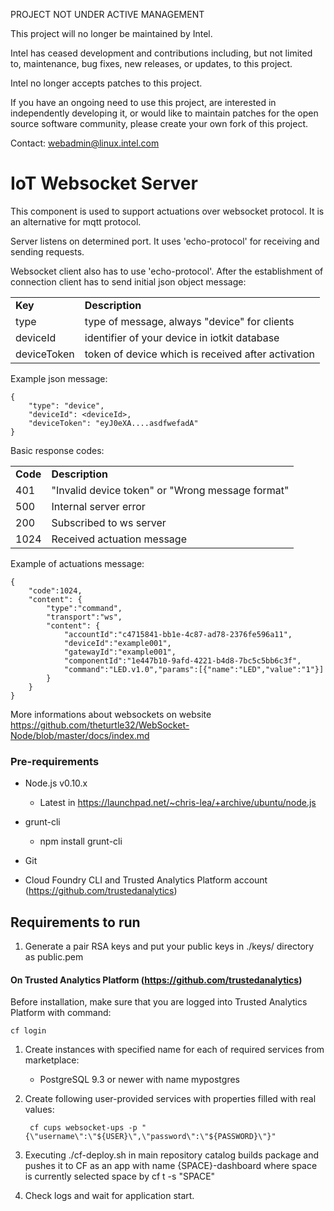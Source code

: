 PROJECT NOT UNDER ACTIVE MANAGEMENT

This project will no longer be maintained by Intel.

Intel has ceased development and contributions including, but not limited to, maintenance, bug fixes, new releases, or updates, to this project.  

Intel no longer accepts patches to this project.

If you have an ongoing need to use this project, are interested in independently developing it, or would like to maintain patches for the open source software community, please create your own fork of this project.  

Contact: webadmin@linux.intel.com
# IoT Websocket Server

This component is used to support actuations over websocket protocol. It is an alternative for mqtt protocol. 

Server listens on determined port. It uses 'echo-protocol' for receiving and sending requests.

Websocket client also has to use 'echo-protocol'. After the establishment of connection client has to send initial json object message:

<table>
 <tbody>
  <tr>
   <td><b>Key</b></td><td><b>Description</b></td>
  </tr>
  <tr>
   <td>type</td><td>type of message, always "device" for clients</td>
  </tr>
  <tr>
   <td>deviceId</td><td>identifier of your device in iotkit database</td>
  </tr>
  <tr>
   <td>deviceToken</td><td>token of device which is received after activation</td>
  </tr>
 </tbody>
</table>

 Example json message:
```
{
    "type": "device",
    "deviceId": <deviceId>,
    "deviceToken": "eyJ0eXA....asdfwefadA"
}
```

Basic response codes:
<table>
 <tbody>
  <tr>
   <td><b>Code</b></td><td><b>Description</b></td>
  </tr>
  <tr>
   <td>401</td><td>"Invalid device token" or "Wrong message format"</td>
  </tr>
  <tr>
   <td>500</td><td>Internal server error</td>
  </tr>
  <tr>
   <td>200</td><td>Subscribed to ws server</td>
  </tr>
  <tr>
   <td>1024</td><td>Received actuation message</td>
  </tr>
 </tbody>
</table>

Example of actuations message:
```
{
    "code":1024,
    "content": {
        "type":"command",
        "transport":"ws",
        "content": {
            "accountId":"c4715841-bb1e-4c87-ad78-2376fe596a11",
            "deviceId":"example001",
            "gatewayId":"example001",
            "componentId":"1e447b10-9afd-4221-b4d8-7bc5c5bb6c3f",
            "command":"LED.v1.0","params":[{"name":"LED","value":"1"}]
        }
    }
}
```

More informations about websockets on website https://github.com/theturtle32/WebSocket-Node/blob/master/docs/index.md


### Pre-requirements
- Node.js v0.10.x
    - Latest in https://launchpad.net/~chris-lea/+archive/ubuntu/node.js
    
- grunt-cli
    - npm install grunt-cli

- Git

- Cloud Foundry CLI and Trusted Analytics Platform account (https://github.com/trustedanalytics)

## Requirements to run

1. Generate a pair RSA keys and put your public keys in ./keys/ directory as  public.pem

#### On Trusted Analytics Platform (https://github.com/trustedanalytics)
Before installation, make sure that you are logged into Trusted Analytics Platform with command:
```
cf login
```

1. Create instances with specified name for each of required services from marketplace:
    * PostgreSQL 9.3 or newer with name mypostgres
    
1. Create following user-provided services with properties filled with real values:

        cf cups websocket-ups -p "{\"username\":\"${USER}\",\"password\":\"${PASSWORD}\"}"

1. Executing ./cf-deploy.sh in main repository catalog builds package and pushes it to CF as an app with name {SPACE}-dashboard where space is currently selected space by cf t -s "SPACE"  
1. Check logs and wait for application start.
